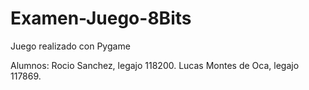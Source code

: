 # Examen-Juego-8Bits
Juego realizado con Pygame

Alumnos: 
    Rocio Sanchez, legajo 118200.
    Lucas Montes de Oca, legajo 117869.